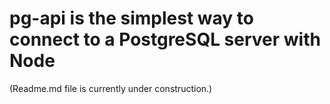 # pg-api is the simplest way to connect to a PostgreSQL server with Node

(Readme.md file is currently under construction.)
